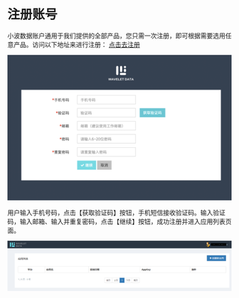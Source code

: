 # 注册账号

小波数据账户通用于我们提供的全部产品，您只需一次注册，即可根据需要选用任意产品。访问以下地址来进行注册： [点击去注册](http://xiaobodata.com/ma/#/register) 

![](register.png)

用户输入手机号码，点击【获取验证码】按钮，手机短信接收验证码。输入验证码，输入邮箱、输入并重复密码，点击【继续】按钮，成功注册并进入应用列表页面。

![](/assets/注册3.png)

